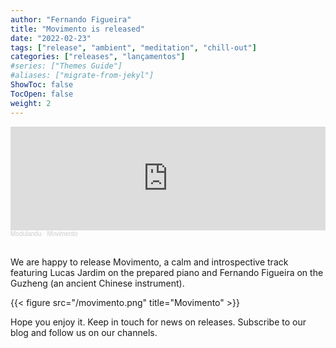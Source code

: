 ```yaml
---
author: "Fernando Figueira"
title: "Movimento is released"
date: "2022-02-23"
tags: ["release", "ambient", "meditation", "chill-out"]
categories: ["releases", "lançamentos"]
#series: ["Themes Guide"]
#aliases: ["migrate-from-jekyl"]
ShowToc: false
TocOpen: false
weight: 2
---
```

<iframe width="100%" height="166" scrolling="no" frameborder="no" allow="autoplay" src="https://w.soundcloud.com/player/?url=https%3A//api.soundcloud.com/tracks/1221452443&color=%23ff5500&auto_play=false&hide_related=true&show_comments=false&show_user=true&show_reposts=false&show_teaser=true"></iframe><div style="font-size: 10px; color: #cccccc;line-break: anywhere;word-break: normal;overflow: hidden;white-space: nowrap;text-overflow: ellipsis; font-family: Interstate,Lucida Grande,Lucida Sans Unicode,Lucida Sans,Garuda,Verdana,Tahoma,sans-serif;font-weight: 100;"><a href="https://soundcloud.com/modulandu" title="Modulandu" target="_blank" style="color: #cccccc; text-decoration: none;">Modulandu</a> · <a href="https://soundcloud.com/modulandu/movimento" title="Movimento" target="_blank" style="color: #cccccc; text-decoration: none;">Movimento</a></div>

<br>

We are happy to release Movimento, a calm and introspective track featuring Lucas Jardim on the prepared piano and Fernando Figueira on the Guzheng (an ancient Chinese instrument). 

{{< figure src="/movimento.png" title="Movimento" >}}

Hope you enjoy it. Keep in touch for news on releases. Subscribe to our blog
and follow us on our channels.

